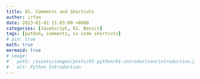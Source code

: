 ```yaml
---
title: 01. Comments and Shortcuts
author: irfan
date: 2023-01-01 11:03:00 +0800
categories: [JavaScript, 01. Basics]
tags: [python, comments, vs code shortcuts]
# pin: true
math: true
mermaid: true
# image:
#   path: /assets/images/posts/01-python/01-introduction/introduction.png
#   alt: Python Introduction
---
```



